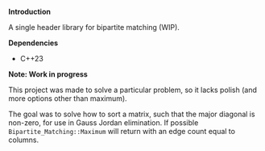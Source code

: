 __Introduction__

A single header library for bipartite matching (WIP).

__Dependencies__

- C++23

__Note: Work in progress__

This project was made to solve a particular problem, so it lacks polish (and more options other than maximum).

The goal was to solve how to sort a matrix, such that the major diagonal is non-zero, for use in Gauss Jordan elimination. If possible `Bipartite_Matching::Maximum` will return with an edge count equal to columns. 
